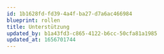 ```yaml
---
id: 1b1628fd-fd39-4a4f-ba27-d7a6ac466984
blueprint: rollen
title: Unterstützung
updated_by: b1a43fd3-c865-4122-b6cc-50cfa81a1985
updated_at: 1656701744
---
```

